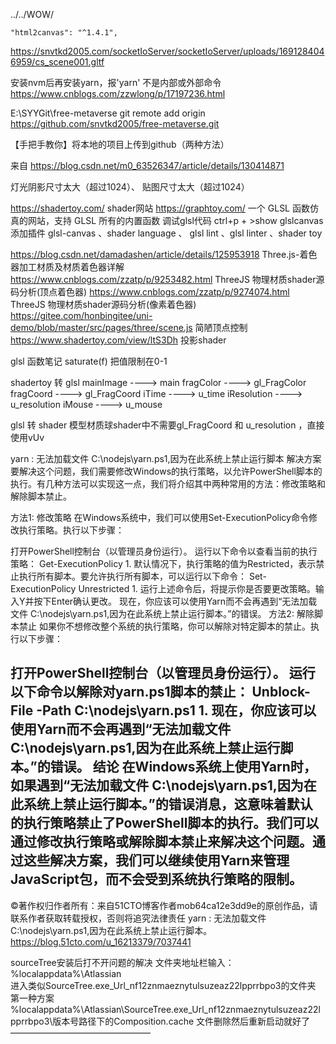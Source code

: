 




../../WOW/

    "html2canvas": "^1.4.1",

 <!-- npm init vue@latest -->
 <!-- npm install -D tailwindcss postcss autoprefixer -->
 <!-- npm install tailwindcss@npm:@tailwindcss/postcss7-compat postcss@^7 autoprefixer@^9  -->
 <!-- npx tailwindcss init -p -->

<!-- npm uninstall tailwindcss postcss autoprefixer -->

<!-- git -->
https://snvtkd2005.com/socketIoServer/socketIoServer/uploads/1691284046959/cs_scene001.gltf

安装nvm后再安装yarn，报'yarn' 不是内部或外部命令  <https://www.cnblogs.com/zzwlong/p/17197236.html>



E:\SYYGit\free-metaverse
 git remote add origin https://github.com/snvtkd2005/free-metaverse.git

【手把手教你】将本地的项目上传到github（两种方法）

来自 <https://blog.csdn.net/m0_63526347/article/details/130414871> 

<!-- git end -->

<!-- 3d页面崩溃 -->
灯光阴影尺寸太大（超过1024）、
贴图尺寸太大（超过1024）

<!-- 网站 -->

<!-- shader  -->

https://shadertoy.com/  shader网站
https://graphtoy.com/  一个 GLSL 函数仿真的网站，支持 GLSL 所有的内置函数
调试glsl代码 ctrl+p +  >show glslcanvas
添加插件 glsl-canvas 、shader language 、 glsl lint 、glsl linter 、shader toy 

https://blog.csdn.net/damadashen/article/details/125953918  Three.js-着色器加工材质及材质着色器详解
https://www.cnblogs.com/zzatp/p/9253482.html ThreeJS 物理材质shader源码分析(顶点着色器) 
https://www.cnblogs.com/zzatp/p/9274074.html ThreeJS 物理材质shader源码分析(像素着色器)
https://gitee.com/honbingitee/uni-demo/blob/master/src/pages/three/scene.js 简陋顶点控制
https://www.shadertoy.com/view/ltS3Dh 投影shader

glsl 函数笔记 
saturate(f) 把值限制在0-1


shadertoy 转 glsl
mainImage   ---->     main
fragColor   ---->     gl_FragColor
fragCoord   ---->     gl_FragCoord
iTime       ---->     u_time
iResolution ---->     u_resolution
iMouse      ---->     u_mouse

glsl 转 shader
模型材质球shader中不需要gl_FragCoord 和 u_resolution ，直接使用vUv

<!-- shader end  -->

<!-- 网站 end -->

yarn : 无法加载文件 C:\nodejs\yarn.ps1,因为在此系统上禁止运行脚本
解决方案
要解决这个问题，我们需要修改Windows的执行策略，以允许PowerShell脚本的执行。有几种方法可以实现这一点，我们将介绍其中两种常用的方法：修改策略和解除脚本禁止。

方法1: 修改策略
在Windows系统中，我们可以使用Set-ExecutionPolicy命令修改执行策略。执行以下步骤：

打开PowerShell控制台（以管理员身份运行）。
运行以下命令以查看当前的执行策略：
Get-ExecutionPolicy
1.
默认情况下，执行策略的值为Restricted，表示禁止执行所有脚本。要允许执行所有脚本，可以运行以下命令：
Set-ExecutionPolicy Unrestricted
1.
运行上述命令后，将提示你是否要更改策略。输入Y并按下Enter确认更改。
现在，你应该可以使用Yarn而不会再遇到“无法加载文件 C:\nodejs\yarn.ps1,因为在此系统上禁止运行脚本。”的错误。
方法2: 解除脚本禁止
如果你不想修改整个系统的执行策略，你可以解除对特定脚本的禁止。执行以下步骤：

打开PowerShell控制台（以管理员身份运行）。
运行以下命令以解除对yarn.ps1脚本的禁止：
Unblock-File -Path C:\nodejs\yarn.ps1
1.
现在，你应该可以使用Yarn而不会再遇到“无法加载文件 C:\nodejs\yarn.ps1,因为在此系统上禁止运行脚本。”的错误。
结论
在Windows系统上使用Yarn时，如果遇到“无法加载文件 C:\nodejs\yarn.ps1,因为在此系统上禁止运行脚本。”的错误消息，这意味着默认的执行策略禁止了PowerShell脚本的执行。我们可以通过修改执行策略或解除脚本禁止来解决这个问题。通过这些解决方案，我们可以继续使用Yarn来管理JavaScript包，而不会受到系统执行策略的限制。
-----------------------------------
©著作权归作者所有：来自51CTO博客作者mob64ca12e3dd9e的原创作品，请联系作者获取转载授权，否则将追究法律责任
yarn : 无法加载文件 C:\nodejs\yarn.ps1,因为在此系统上禁止运行脚本。
https://blog.51cto.com/u_16213379/7037441



sourceTree安装后打不开问题的解决
文件夹地址栏输入：
%localappdata%\Atlassian\
进入类似SourceTree.exe_Url_nf12znmaeznytulsuzeaz22lpprrbpo3的文件夹
第一种方案
%localappdata%\Atlassian\SourceTree.exe_Url_nf12znmaeznytulsuzeaz22lpprrbpo3\版本号路径下的Composition.cache 文件删除然后重新启动就好了
————————————————



